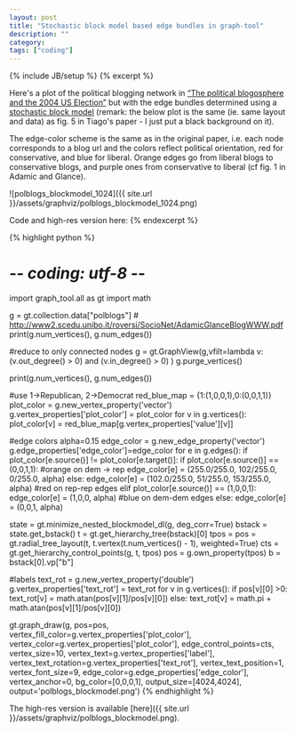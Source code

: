 ```yaml
---
layout: post
title: "Stochastic block model based edge bundles in graph-tool"
description: ""
category:
tags: ["coding"]
---
```

{% include JB/setup %}
{% excerpt %}

Here's a plot of the political blogging network in [“The political blogosphere and the 2004 US Election”](http://dx.doi.org/10.1145/1134271.1134277) but with the edge bundles determined using a [stochastic block model](http://arxiv.org/abs/1310.4377) (remark: the below plot is the same (ie. same layout and data) as fig. 5 in Tiago's paper - I just put a black background on it).

The edge-color scheme is the same as in the original paper, i.e. each node corresponds to a blog url and the colors reflect political orientation, red for conservative, and blue for liberal. Orange edges go from liberal blogs to conservative blogs, and purple ones from conservative to liberal (cf  fig. 1 in Adamic and Glance).

![polblogs_blockmodel_1024]({{ site.url }}/assets/graphviz/polblogs_blockmodel_1024.png)


Code and high-res version here:
{% endexcerpt %}

{% highlight python %}
# -*- coding: utf-8 -*-
import graph_tool.all as gt
import math

g = gt.collection.data["polblogs"] #  http://www2.scedu.unibo.it/roversi/SocioNet/AdamicGlanceBlogWWW.pdf
print(g.num_vertices(), g.num_edges())

#reduce to only connected nodes
g = gt.GraphView(g,vfilt=lambda v: (v.out_degree() > 0) and (v.in_degree() > 0) )
g.purge_vertices()

print(g.num_vertices(), g.num_edges())

#use 1->Republican, 2->Democrat
red_blue_map = {1:(1,0,0,1),0:(0,0,1,1)}
plot_color = g.new_vertex_property('vector<double>')
g.vertex_properties['plot_color'] = plot_color
for v in g.vertices():
    plot_color[v] = red_blue_map[g.vertex_properties['value'][v]]

#edge colors
alpha=0.15
edge_color = g.new_edge_property('vector<double>')
g.edge_properties['edge_color']=edge_color
for e in g.edges():
    if plot_color[e.source()] != plot_color[e.target()]:
        if plot_color[e.source()] == (0,0,1,1):
            #orange on dem -> rep
            edge_color[e] = (255.0/255.0, 102/255.0, 0/255.0, alpha)
        else:
            edge_color[e] = (102.0/255.0, 51/255.0, 153/255.0, alpha)
    #red on rep-rep edges
    elif plot_color[e.source()] == (1,0,0,1):
        edge_color[e] = (1,0,0, alpha)
    #blue on dem-dem edges
    else:
        edge_color[e] = (0,0,1, alpha)

state = gt.minimize_nested_blockmodel_dl(g, deg_corr=True)
bstack = state.get_bstack()
t = gt.get_hierarchy_tree(bstack)[0]
tpos = pos = gt.radial_tree_layout(t, t.vertex(t.num_vertices() - 1), weighted=True)
cts = gt.get_hierarchy_control_points(g, t, tpos)
pos = g.own_property(tpos)
b = bstack[0].vp["b"]

#labels
text_rot = g.new_vertex_property('double')
g.vertex_properties['text_rot'] = text_rot
for v in g.vertices():
    if pos[v][0] >0:
        text_rot[v] = math.atan(pos[v][1]/pos[v][0])
    else:
        text_rot[v] = math.pi + math.atan(pos[v][1]/pos[v][0])

gt.graph_draw(g, pos=pos, vertex_fill_color=g.vertex_properties['plot_color'],
            vertex_color=g.vertex_properties['plot_color'],
            edge_control_points=cts,
            vertex_size=10,
            vertex_text=g.vertex_properties['label'],
            vertex_text_rotation=g.vertex_properties['text_rot'],
            vertex_text_position=1,
            vertex_font_size=9,
            edge_color=g.edge_properties['edge_color'],
            vertex_anchor=0,
            bg_color=[0,0,0,1],
            output_size=[4024,4024],
            output='polblogs_blockmodel.png')
{% endhighlight %}

The high-res version is available [here]({{ site.url }}/assets/graphviz/polblogs_blockmodel.png).
